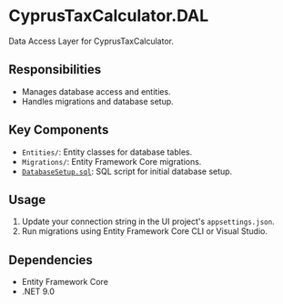 # CyprusTaxCalculator.DAL

Data Access Layer for CyprusTaxCalculator.

## Responsibilities

- Manages database access and entities.
- Handles migrations and database setup.

## Key Components

- `Entities/`: Entity classes for database tables.
- `Migrations/`: Entity Framework Core migrations.
- [`DatabaseSetup.sql`](DatabaseSetup.sql): SQL script for initial database setup.

## Usage

1. Update your connection string in the UI project's `appsettings.json`.
2. Run migrations using Entity Framework Core CLI or Visual Studio.

## Dependencies

- Entity Framework Core
- .NET 9.0